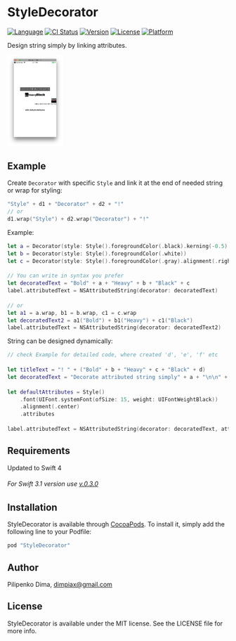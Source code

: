 # StyleDecorator

[![Language](https://img.shields.io/badge/swift-3.0-fec42e.svg)](https://swift.org/blog/swift-3-0-released/)
[![CI Status](http://img.shields.io/travis/dimpiax/StyleDecorator.svg?style=flat)](https://travis-ci.org/dimpiax/StyleDecorator)
[![Version](https://img.shields.io/cocoapods/v/StyleDecorator.svg?style=flat)](http://cocoapods.org/pods/StyleDecorator)
[![License](https://img.shields.io/cocoapods/l/StyleDecorator.svg?style=flat)](http://cocoapods.org/pods/StyleDecorator)
[![Platform](https://img.shields.io/cocoapods/p/StyleDecorator.svg?style=flat)](http://cocoapods.org/pods/StyleDecorator)

Design string simply by linking attributes.

<img src=Example/StyleDecorator/Images.xcassets/thumbnail.imageset/thumbnail.png width=25% height=25% />

## Example

Create `Decorator` with specific `Style` and link it at the end of needed string or wrap for styling:

```swift
"Style" + d1 + "Decorator" + d2 + "!"
// or
d1.wrap("Style") + d2.wrap("Decorator") + "!"
```

Example:
```swift
let a = Decorator(style: Style().foregroundColor(.black).kerning(-0.5).backgroundColor(.darkGray))
let b = Decorator(style: Style().foregroundColor(.white))
let c = Decorator(style: Style().foregroundColor(.gray).alignment(.right))

// You can write in syntax you prefer
let decoratedText = "Bold" + a + "Heavy" + b + "Black" + c
label.attributedText = NSAttributedString(decorator: decoratedText)

// or
let a1 = a.wrap, b1 = b.wrap, c1 = c.wrap
let decoratedText2 = a1("Bold") + b1("Heavy") + c1("Black")
label.attributedText = NSAttributedString(decorator: decoratedText2)
```

String can be designed dynamically:
```swift
// check Example for detailed code, where created 'd', 'e', 'f' etc

let titleText = "! " + ("Bold" + b + "Heavy" + c + "Black" + d)
let decoratedText = "Decorate attributed string simply" + a + "\n\n" + titleText + "\n\n" + "Right" + e + "\n" + "below black rect with red line" + f + "\n\n\nwith default attributes"

let defaultAttributes = Style()
    .font(UIFont.systemFont(ofSize: 15, weight: UIFontWeightBlack))
    .alignment(.center)
    .attributes

label.attributedText = NSAttributedString(decorator: decoratedText, attributes: defaultAttributes)
```

## Requirements

Updated to Swift 4

###### For Swift 3.1 version use [v.0.3.0](../../releases/tag/0.3.0)

## Installation

StyleDecorator is available through [CocoaPods](http://cocoapods.org). To install
it, simply add the following line to your Podfile:

```ruby
pod "StyleDecorator"
```

## Author

Pilipenko Dima, dimpiax@gmail.com

## License

StyleDecorator is available under the MIT license. See the LICENSE file for more info.
